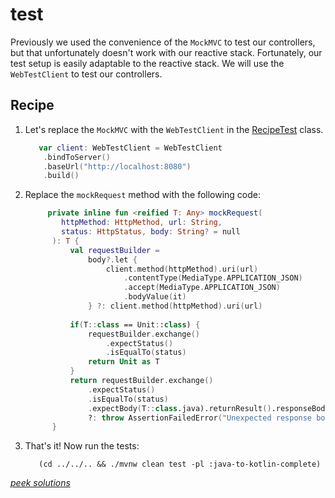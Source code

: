 # test

Previously we used the convenience of the `MockMVC` to test our controllers, but that unfortunately doesn't work with
our reactive stack.
Fortunately, our test setup is easily adaptable to the reactive stack. We will use the `WebTestClient` to test our
controllers.

## Recipe

1) Let's replace the `MockMVC` with the `WebTestClient` in
   the [RecipeTest](../../../java-to-kotlin-complete/src/test/kotlin/nl/alimeshkat/recipes/test/util/RecipeTest.kt)
   class.
    ```kotlin
       var client: WebTestClient = WebTestClient
        .bindToServer()
        .baseUrl("http://localhost:8080")
        .build()
    ```
2) Replace the `mockRequest` method with the following code:
    ```kotlin
         private inline fun <reified T: Any> mockRequest(
            httpMethod: HttpMethod, url: String, 
            status: HttpStatus, body: String? = null
          ): T {
              val requestBuilder =
                  body?.let {
                      client.method(httpMethod).uri(url)
                          .contentType(MediaType.APPLICATION_JSON)
                          .accept(MediaType.APPLICATION_JSON)
                          .bodyValue(it)
                  } ?: client.method(httpMethod).uri(url)
      
              if(T::class == Unit::class) {
                  requestBuilder.exchange()
                      .expectStatus()
                      .isEqualTo(status)
                  return Unit as T
              }
              return requestBuilder.exchange()
                  .expectStatus()
                  .isEqualTo(status)
                  .expectBody(T::class.java).returnResult().responseBody
                  ?: throw AssertionFailedError("Unexpected response body returned from $url")
          }
    ```
   
3) That's it! Now run the tests:
    ```shell
       (cd ../../.. && ./mvnw clean test -pl :java-to-kotlin-complete)
    ```

[*peek solutions*](../../../java-to-kotlin-complete/src/test/kotlin/nl/alimeshkat/recipes/test/util/RecipeTest.kt)